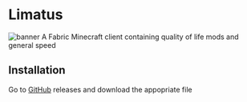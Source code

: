 # Limatus
![banner](img/banner.png)
A Fabric Minecraft client containing quality of life mods and general speed

## Installation
Go to [GitHub](https://github.com/Henryws/Limatus/releases) releases and download the appopriate file
